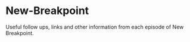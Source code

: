# New-Breakpoint
Useful follow ups, links and other information from each episode of New Breakpoint.
